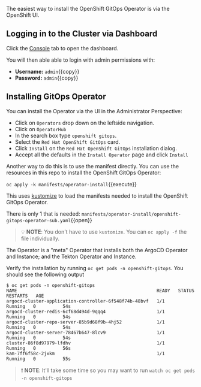 The easiest way to install the OpenShift GitOps Operator is via the
OpenShift UI.


## Logging in to the Cluster via Dashboard

Click the [Console](https://console-openshift-console-[[HOST_SUBDOMAIN]]-443-[[KATACODA_HOST]].environments.katacoda.com) tab to open the dashboard. 

You will then able able to login with admin permissions with:

* **Username:** ``admin``{{copy}}
* **Password:** ``admin``{{copy}}

## Installing GitOps Operator

You can install the Operator via the UI in the Administrator Perspective:

* Click on `Operators` drop down on the leftside navigation.
* Click on `OperatorHub`
* In the search box type `openshift gitops`.
* Select the `Red Hat OpenShift GitOps` card.
* Click `Install` on the `Red Hat OpenShift GitOps` installation dialog.
* Accept all the defaults in the `Install Operator` page and click `Install`

Another way to do this is to use the manifest directly. You can use the
resources in this repo to install the OpenShift GitOps Operator:

`oc apply -k manifests/operator-install`{{execute}}


This uses [kustomize](https://kustomize.io/) to load the manifests needed to install the OpenShift GitOps Operator. 

There is only 1 that is needed: `manifests/operator-install/openshift-gitops-operator-sub.yaml`{{open}}

> :bulb: **NOTE**: You don't have to use `kustomize`. You can `oc apply -f` the file individually.

The Operator is a "meta" Operator that installs both the ArgoCD Operator
and Instance; and the Tekton Operator and Instance.

Verify the installation by running `oc get pods -n openshift-gitops`. You should see the following output

```shell
$ oc get pods -n openshift-gitops
NAME                                                    READY   STATUS    RESTARTS   AGE
argocd-cluster-application-controller-6f548f74b-48bvf   1/1     Running   0          54s
argocd-cluster-redis-6cf68d494d-9qqq4                   1/1     Running   0          54s
argocd-cluster-repo-server-85b9d68f9b-4hj52             1/1     Running   0          54s
argocd-cluster-server-78467b647-8lcv9                   1/1     Running   0          54s
cluster-86f8d97979-lfdhv                                1/1     Running   0          56s
kam-7ff6f58c-2jxkm                                      1/1     Running   0          55s
```

> :heavy_exclamation_mark: **NOTE**: It'll take some time so you may want to run `watch oc get pods -n openshift-gitops`
